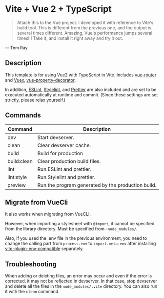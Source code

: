 # Vite + Vue 2 + TypeScript

> Attach this to the Vue project. I developed it with reference to Vite's build tool.
> This is different from the previous one, and the output is several times different. Amazing, Vue's performance jumps several times!!! Take it, and install it right away and try it out.

-- Tem Ray

## Description

This template is for using Vue2 with TypeScript in Vite. Includes [vue-router](https://router.vuejs.org/) and [Vuex](https://vuex.vuejs.org/), [vue-property-decorator](https://github.com/kaorun343/vue-property-decorator).

In addition, [ESLint](https://eslint.org/), [Stylelint](https://stylelint.io/), and [Prettier](https://prettier.io/) are also included and are set to be executed automatically at runtime and commit. (Since these settings are set strictly, please relax yourself.)

## Commands

| Command     | Description                                        |
| ----------- | -------------------------------------------------- |
| dev         | Start devserver.                                   |
| clean       | Clear devserver cache.                             |
| build       | Build for production                               |
| build:clean | Clear production build files.                      |
| lint        | Run ESLint and prettier.                           |
| lint:style  | Run Stylelint and prettier.                        |
| preview     | Run the program generated by the production build. |

## Migrate from VueCli

It also works when migrating from VueCLI.

However, when importing a stylesheet with `@import`, it cannot be specified from the library directory. Must be specified from `~node_modules/`.

Also, if you used the .env file in the previous environment, you need to change the calling part from `process.env` to `import.meta.env` after installing [vite-plugin-env-compatible](https://github.com/IndexXuan/vite-plugin-env-compatible) separately.

## Troubleshooting

When adding or deleting files, an error may occur and even if the error is corrected, it may not be reflected in devserver. In that case, stop devserver and delete all the files in the `node_modules/.vite` directory. You can also run it with the `clean` command.
